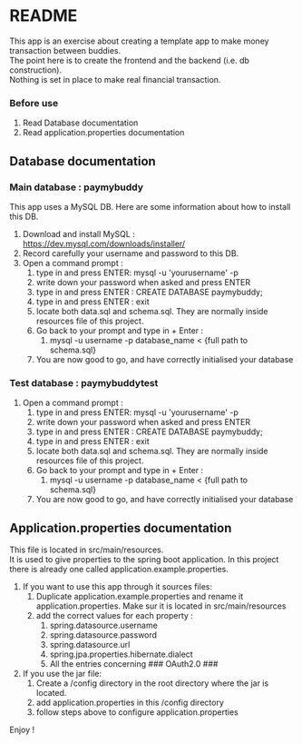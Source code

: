 # README

This app is an exercise about creating a template app to make money transaction between buddies.<br>
The point here is to create the frontend and the backend (i.e. db construction).<br>
Nothing is set in place to make real financial transaction.

### Before use
1. Read Database documentation
2. Read application.properties documentation

## Database documentation
### Main database : paymybuddy

This app uses a MySQL DB. Here are some information about how to install this DB.<br>

1. Download and install MySQL : https://dev.mysql.com/downloads/installer/
2. Record carefully your username and password to this DB.
3. Open a command prompt :
   1. type in and press ENTER: mysql -u 'yourusername' -p
   2. write down your password when asked and press ENTER
   3. type in and press ENTER : CREATE DATABASE paymybuddy;
   4. type in and press ENTER : exit
   5. locate both data.sql and schema.sql. They are normally inside resources file of this project.
   6. Go back to your prompt and type in + Enter :
      1. mysql -u username -p database_name < {full path to schema.sql}
   7. You are now good to go, and have correctly initialised your database

### Test database : paymybuddytest
1. Open a command prompt :
   1. type in and press ENTER: mysql -u 'yourusername' -p
   2. write down your password when asked and press ENTER
   3. type in and press ENTER : CREATE DATABASE paymybuddy;
   4. type in and press ENTER : exit
   5. locate both data.sql and schema.sql. They are normally inside resources file of this project.
   6. Go back to your prompt and type in + Enter :
      1. mysql -u username -p database_name < {full path to schema.sql}
   7. You are now good to go, and have correctly initialised your database

## Application.properties documentation

This file is located in src/main/resources.<br>
It is used to give properties to the spring boot application.
In this project there is already one called application.example.properties.
1. If you want to use this app through it sources files:
   1. Duplicate application.example.properties and rename it application.properties. Make sur it is located in src/main/resources
   2. add the correct values for each property :
      1. spring.datasource.username
      2. spring.datasource.password
      3. spring.datasource.url
      4. spring.jpa.properties.hibernate.dialect
      5. All the entries concerning ### OAuth2.0 ###
2. If you use the jar file:
   1. Create a /config directory in the root directory where the jar is located.
   2. add application.properties in this /config directory
   3. follow steps above to configure application.properties
   

Enjoy !